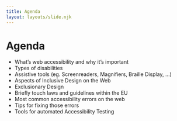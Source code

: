 ```yaml
---
title: Agenda
layout: layouts/slide.njk
---
```


# Agenda

- What’s web accessibility and why it’s important
- Types of disabilities
- Assistive tools (eg. Screenreaders, Magnifiers, Braille Display, …)
- Aspects of Inclusive Design on the Web
- Exclusionary Design
- Briefly touch laws and guidelines within the EU
- Most common accessibility errors on the web
- Tips for fixing those errors
- Tools for automated Accessibility Testing
